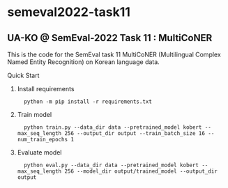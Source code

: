 # semeval2022-task11
## UA-KO @ SemEval-2022 Task 11 : MultiCoNER

This is the code for the SemEval task 11 MultiCoNER (Multilingual Complex Named Entity Recognition) on Korean language data.

Quick Start

1. Install requirements
         
         python -m pip install -r requirements.txt
          
         
2. Train model 
         
         python train.py --data_dir data --pretrained_model kobert --max_seq_length 256 --output_dir output --train_batch_size 16 --num_train_epochs 1 
         

3. Evaluate model

         python eval.py --data_dir data --pretrained_model kobert --max_seq_length 256 --model_dir output/trained_model --output_dir output
         
         
         
